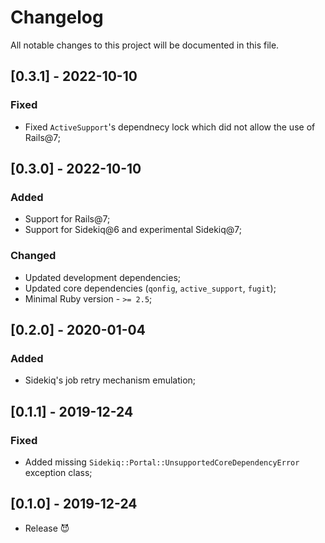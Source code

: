 # Changelog
All notable changes to this project will be documented in this file.

## [0.3.1] - 2022-10-10
### Fixed
- Fixed `ActiveSupport`'s dependnecy lock which did not allow the use of Rails@7;

## [0.3.0] - 2022-10-10
### Added
- Support for Rails@7;
- Support for Sidekiq@6 and experimental Sidekiq@7;

### Changed
- Updated development dependencies;
- Updated core dependencies (`qonfig`, `active_support`, `fugit`);
- Minimal Ruby version - `>= 2.5`;

## [0.2.0] - 2020-01-04
### Added
- Sidekiq's job retry mechanism emulation;

## [0.1.1] - 2019-12-24

### Fixed

- Added missing `Sidekiq::Portal::UnsupportedCoreDependencyError` exception class;

## [0.1.0] - 2019-12-24

- Release 😈
